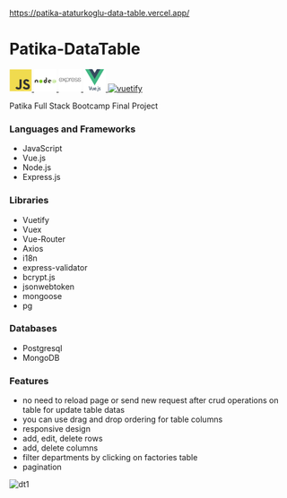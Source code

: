https://patika-ataturkoglu-data-table.vercel.app/

# Patika-DataTable

<p align="left"> <a href="https://developer.mozilla.org/en-US/docs/Web/JavaScript" target="_blank" rel="noreferrer"> <img src="https://raw.githubusercontent.com/devicons/devicon/master/icons/javascript/javascript-original.svg" alt="javascript" width="40" height="40"/> </a> <a href="https://nodejs.org" target="_blank" rel="noreferrer"> <img src="https://raw.githubusercontent.com/devicons/devicon/master/icons/nodejs/nodejs-original-wordmark.svg" alt="nodejs" width="40" height="40"/> </a> <a href="https://expressjs.com" target="_blank" rel="noreferrer"> <img src="https://raw.githubusercontent.com/devicons/devicon/master/icons/express/express-original-wordmark.svg" alt="express" width="40" height="40"/> </a> <a href="https://vuejs.org/" target="_blank" rel="noreferrer"> <img src="https://raw.githubusercontent.com/devicons/devicon/master/icons/vuejs/vuejs-original-wordmark.svg" alt="vuejs" width="40" height="40"/> </a> <a href="https://vuetifyjs.com/en/" target="_blank" rel="noreferrer"> <img src="https://bestofjs.org/logos/vuetify.svg" alt="vuetify" width="40" height="40"/> </a> </p>

Patika Full Stack Bootcamp Final Project 

### Languages and Frameworks

- JavaScript
- Vue.js
- Node.js
- Express.js

### Libraries

- Vuetify
- Vuex
- Vue-Router
- Axios
- i18n
- express-validator
- bcrypt.js
- jsonwebtoken
- mongoose
- pg

### Databases

- Postgresql
- MongoDB

### Features

- no need to reload page or send new request after crud operations on table for update table datas
- you can use drag and drop ordering for table columns
- responsive design
- add, edit, delete rows
- add, delete columns
- filter departments by clicking on factories table
- pagination

![dt1](https://user-images.githubusercontent.com/71823597/146647364-83aee8f0-9d1e-4023-81cd-c81e94ce3e8e.gif)
